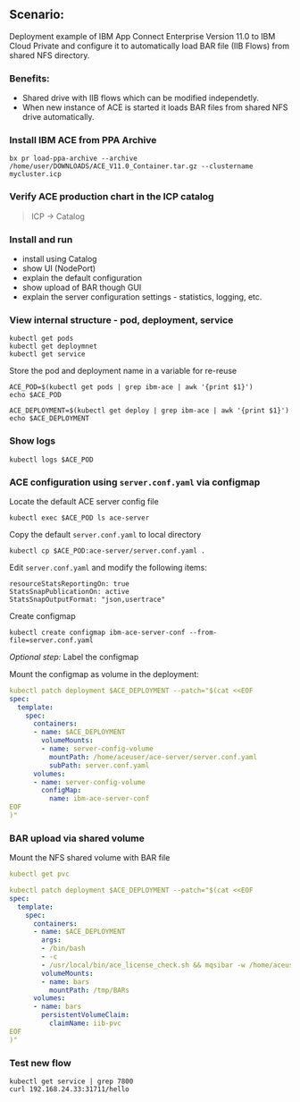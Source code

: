## Scenario:  
Deployment example of IBM App Connect Enterprise Version 11.0 to IBM Cloud Private and configure it to automatically load BAR file (IIB Flows) from shared NFS directory.

### Benefits:
- Shared drive with IIB flows which can be modified independetly.
- When new instance of ACE is started it loads BAR files from shared NFS drive automatically.

### Install IBM ACE from PPA Archive

	bx pr load-ppa-archive --archive /home/user/DOWNLOADS/ACE_V11.0_Container.tar.gz --clustername mycluster.icp

### Verify ACE production chart in the ICP catalog

> ICP -> Catalog

### Install and run

- install using Catalog
- show UI (NodePort)
- explain the default configuration
- show upload of BAR though GUI
- explain the server configuration settings - statistics, logging, etc.

### View internal structure - pod, deployment, service

	kubectl get pods
	kubectl get deploymnet
	kubectl get service

Store the pod and deployment name in a variable for re-reuse

	ACE_POD=$(kubectl get pods | grep ibm-ace | awk '{print $1}')
	echo $ACE_POD
	
	ACE_DEPLOYMENT=$(kubectl get deploy | grep ibm-ace | awk '{print $1}')
	echo $ACE_DEPLOYMENT

### Show logs
	
	kubectl logs $ACE_POD

### ACE configuration using `server.conf.yaml` via configmap

Locate the default ACE server config file

	kubectl exec $ACE_POD ls ace-server

Copy the default `server.conf.yaml` to local directory

	kubectl cp $ACE_POD:ace-server/server.conf.yaml .

Edit `server.conf.yaml` and modify the following items:

	resourceStatsReportingOn: true
	StatsSnapPublicationOn: active
	StatsSnapOutputFormat: "json,usertrace"

Create configmap

    kubectl create configmap ibm-ace-server-conf --from-file=server.conf.yaml

*Optional step:* Label the configmap

Mount the configmap as volume in the deployment:

```yaml
kubectl patch deployment $ACE_DEPLOYMENT --patch="$(cat <<EOF
spec:
  template:
    spec:
      containers:
      - name: $ACE_DEPLOYMENT
        volumeMounts:
        - name: server-config-volume
          mountPath: /home/aceuser/ace-server/server.conf.yaml
          subPath: server.conf.yaml
      volumes:
      - name: server-config-volume
        configMap:
          name: ibm-ace-server-conf
EOF
)"
```

### BAR upload via shared volume

Mount the NFS shared volume with BAR file

```yaml
kubectl get pvc

kubectl patch deployment $ACE_DEPLOYMENT --patch="$(cat <<EOF
spec:
  template:
    spec:
      containers:
      - name: $ACE_DEPLOYMENT
        args:
        - /bin/bash
        - -c
        - /usr/local/bin/ace_license_check.sh && mqsibar -w /home/aceuser/ace-server -a \$(ls -t /tmp/BARs/*.bar|head -1) -c && IntegrationServer -w /home/aceuser/ace-server --console-log
        volumeMounts:
        - name: bars
          mountPath: /tmp/BARs
      volumes:
      - name: bars
        persistentVolumeClaim:
          claimName: iib-pvc
EOF
)"
```

### Test new flow

	kubectl get service | grep 7800
	curl 192.168.24.33:31711/hello
  

